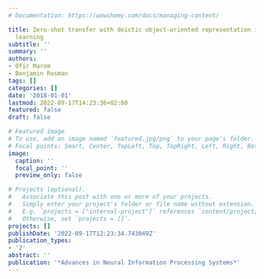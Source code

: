 ```yaml
---
# Documentation: https://wowchemy.com/docs/managing-content/

title: Zero-shot transfer with deictic object-oriented representation in reinforcement
  learning
subtitle: ''
summary: ''
authors:
- Ofir Marom
- Benjamin Rosman
tags: []
categories: []
date: '2018-01-01'
lastmod: 2022-09-17T14:23:36+02:00
featured: false
draft: false

# Featured image
# To use, add an image named `featured.jpg/png` to your page's folder.
# Focal points: Smart, Center, TopLeft, Top, TopRight, Left, Right, BottomLeft, Bottom, BottomRight.
image:
  caption: ''
  focal_point: ''
  preview_only: false

# Projects (optional).
#   Associate this post with one or more of your projects.
#   Simply enter your project's folder or file name without extension.
#   E.g. `projects = ["internal-project"]` references `content/project/deep-learning/index.md`.
#   Otherwise, set `projects = []`.
projects: []
publishDate: '2022-09-17T12:23:34.743049Z'
publication_types:
- '2'
abstract: ''
publication: '*Advances in Neural Information Processing Systems*'
---
```

